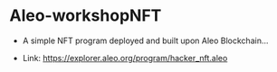 # Aleo-workshopNFT #

 * A simple NFT program deployed and built upon Aleo Blockchain...


 * Link: https://explorer.aleo.org/program/hacker_nft.aleo